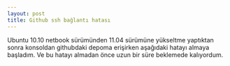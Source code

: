 ```yaml
---
layout: post
title: Github ssh bağlantı hatası
---
```


Ubuntu 10.10 netbook sürümünden 11.04 sürümüne yükseltme yaptıktan sonra konsoldan githubdaki depoma erişirken aşağıdaki hatayı almaya başladım. Ve bu hatayı almadan önce uzun bir süre beklemede kalıyordum.
 
